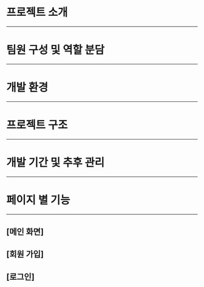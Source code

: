 # 프로젝트 소개
---

# 팀원 구성 및 역할 분담
---

# 개발 환경
---

# 프로젝트 구조
---

# 개발 기간 및 추후 관리
---

# 페이지 별 기능
---

## [메인 화면]

## [회원 가입]

## [로그인]
